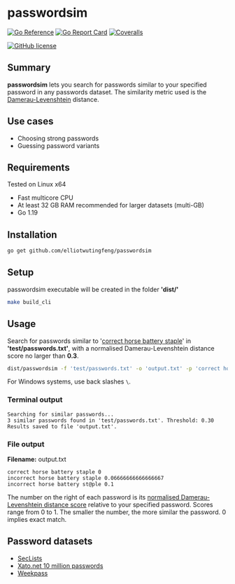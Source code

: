 # passwordsim

[![Go Reference](https://img.shields.io/badge/go-reference-blue?logo=go&logoColor=white&style=for-the-badge)](https://pkg.go.dev/github.com/elliotwutingfeng/passwordsim)
[![Go Report Card](https://goreportcard.com/badge/github.com/elliotwutingfeng/passwordsim?style=for-the-badge)](https://goreportcard.com/report/github.com/elliotwutingfeng/passwordsim)
[![Coveralls](https://img.shields.io/coverallsCoverage/github/elliotwutingfeng/passwordsim?logo=coveralls&style=for-the-badge)](https://coveralls.io/github/elliotwutingfeng/passwordsim?branch=main)

[![GitHub license](https://img.shields.io/badge/LICENSE-BSD--3--CLAUSE-GREEN?style=for-the-badge)](LICENSE)

## Summary

**passwordsim** lets you search for passwords similar to your specified password in any passwords dataset. The similarity metric used is the [Damerau-Levenshtein](https://en.wikipedia.org/wiki/Damerau%E2%80%93Levenshtein_distance) distance.

## Use cases

- Choosing strong passwords
- Guessing password variants

## Requirements

Tested on Linux x64

- Fast multicore CPU
- At least 32 GB RAM recommended for larger datasets (multi-GB)
- Go 1.19

## Installation

```sh
go get github.com/elliotwutingfeng/passwordsim
```

## Setup

passwordsim executable will be created in the folder **'dist/'**

```bash
make build_cli
```

## Usage

Search for passwords similar to '[correct horse battery staple](https://xkcd.com/936)' in **'test/passwords.txt'**, with a normalised Damerau-Levenshtein distance score no larger than **0.3**.

```bash
dist/passwordsim -f 'test/passwords.txt' -o 'output.txt' -p 'correct horse battery staple' -t 0.3
```

For Windows systems, use back slashes `\`.

### Terminal output

```text
Searching for similar passwords...
3 similar passwords found in 'test/passwords.txt'. Threshold: 0.30
Results saved to file 'output.txt'.
```

### File output

**Filename:** output.txt

```text
correct horse battery staple 0
incorrect horse battery staple 0.06666666666666667
incorrect horse battery st@ple 0.1
```

The number on the right of each password is its [normalised Damerau-Levenshtein distance score](https://github.com/lmas/Damerau-Levenshtein) relative to your specified password. Scores range from 0 to 1. The smaller the number, the more similar the password. 0 implies exact match.

## Password datasets

- [SecLists](https://github.com/danielmiessler/SecLists)
- [Xato.net 10 million passwords](https://xato.net/today-i-am-releasing-ten-million-passwords-b6278bbe7495)
- [Weekpass](https://weakpass.com)
